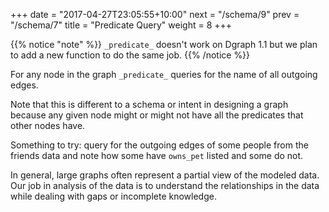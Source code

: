 +++
date = "2017-04-27T23:05:55+10:00"
next = "/schema/9"
prev = "/schema/7"
title = "Predicate Query"
weight = 8
+++

{{% notice "note" %}}
  `_predicate_` doesn't work on Dgraph 1.1 but we plan to add a new function to do the same job.
{{% /notice %}}

For any node in the graph `_predicate_` queries for the name of all outgoing
edges.

Note that this is different to a schema or intent in designing a graph
because any given node might or might not have all the predicates that
other nodes have.

Something to try: query for the outgoing edges of some people from the
friends data and note how some have `owns_pet` listed and some do not.

In general, large graphs often represent a partial view of the
modeled data.  Our job in analysis of the data is to understand the
relationships in the data while dealing with gaps or incomplete knowledge.
